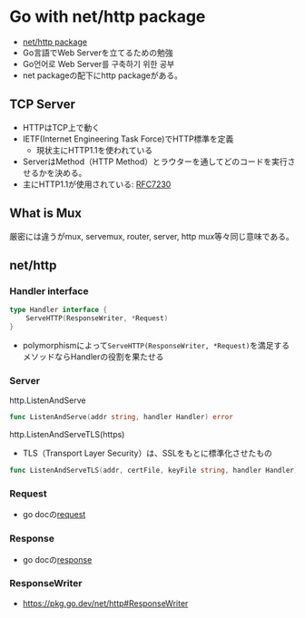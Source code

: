 # Go with net/http package
- [net/http package](https://pkg.go.dev/net/http)
- Go言語でWeb Serverを立てるための勉強
- Go언어로 Web Server를 구축하기 위한 공부
- net packageの配下にhttp packageがある。

## TCP Server
- HTTPはTCP上で動く
- IETF(Internet Engineering Task Force)でHTTP標準を定義
  - 現状主にHTTP1.1を使われている
- ServerはMethod（HTTP Method）とラウターを通してどのコードを実行させるかを決める。
- 主にHTTP1.1が使用されている: [RFC7230](https://www.rfc-editor.org/rfc/rfc7230#section-3.1.2) 

## What is Mux
厳密には違うがmux, servemux, router, server, http mux等々同じ意味である。

## net/http
### Handler interface
```go
type Handler interface {
	ServeHTTP(ResponseWriter, *Request)
}
```
- polymorphismによって`ServeHTTP(ResponseWriter, *Request)`を満足するメソッドならHandlerの役割を果たせる
### Server
http.ListenAndServe
```go
func ListenAndServe(addr string, handler Handler) error
```
http.ListenAndServeTLS(https)
- TLS（Transport Layer Security）は、SSLをもとに標準化させたもの
```go
func ListenAndServeTLS(addr, certFile, keyFile string, handler Handler) error
```
### Request
- go docの[request](https://pkg.go.dev/net/http#Request)
### Response
- go docの[response](https://pkg.go.dev/net/http#Response)
### ResponseWriter
- https://pkg.go.dev/net/http#ResponseWriter
